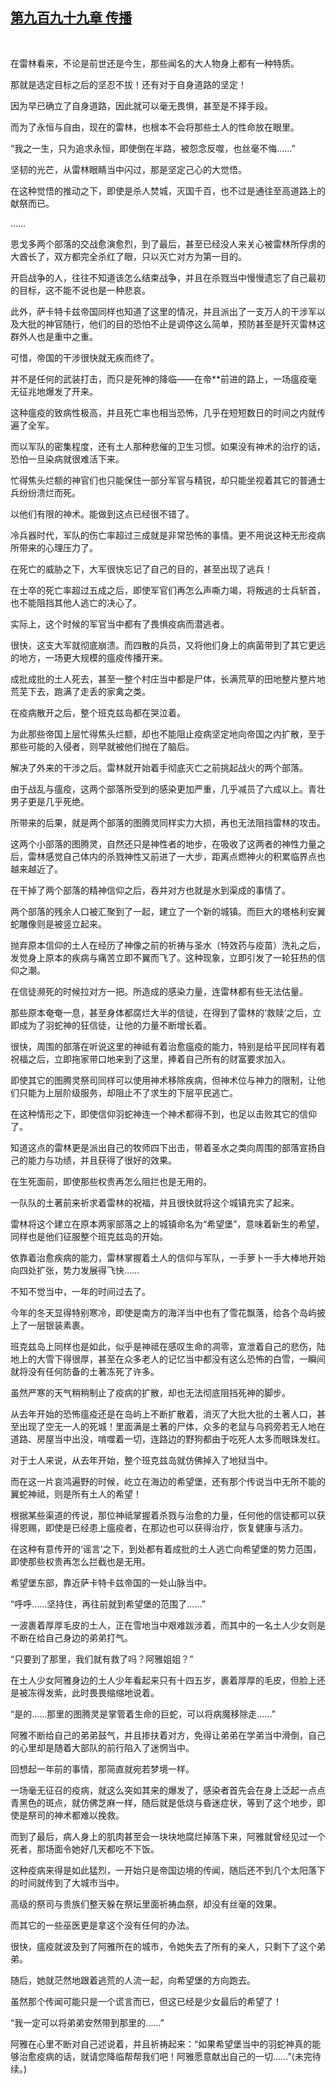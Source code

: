 ## [第九百九十九章 传播](https://www.xxbiquge.com/11_11222/9041517.html)
﻿

  在雷林看来，不论是前世还是今生，那些闻名的大人物身上都有一种特质。

  那就是选定目标之后的坚忍不拔！还有对于自身道路的坚定！

  因为早已确立了自身道路，因此就可以毫无畏惧，甚至是不择手段。

  而为了永恒与自由，现在的雷林，也根本不会将那些土人的性命放在眼里。

  “我之一生，只为追求永恒，即使倒在半路，被怨念反噬，也丝毫不悔……”

  坚韧的光芒，从雷林眼睛当中闪过，那是坚定己心的大觉悟。

  在这种觉悟的推动之下，即使是杀人焚城，灭国千百，也不过是通往至高道路上的献祭而已。

  ……

  恩戈多两个部落的交战愈演愈烈，到了最后，甚至已经没人来关心被雷林所俘虏的大酋长了，双方都完全杀红了眼，只以灭亡对方为第一目的。

  开启战争的人，往往不知道该怎么结束战争，并且在杀戮当中慢慢遗忘了自己最初的目标，这不能不说也是一种悲哀。

  此外，萨卡特卡兹帝国同样也知道了这里的情况，并且派出了一支万人的干涉军以及大批的神官随行，他们的目的恐怕不止是调停这么简单，预防甚至是歼灭雷林这群外人也是重中之重。

  可惜，帝国的干涉很快就无疾而终了。

  并不是任何的武装打击，而只是死神的降临——在帝**前进的路上，一场瘟疫毫无征兆地爆发了开来。

  这种瘟疫的致病性极高，并且死亡率也相当恐怖，几乎在短短数日的时间之内就传遍了全军。

  而以军队的密集程度，还有土人那种悲催的卫生习惯。如果没有神术的治疗的话，恐怕一旦染病就很难活下来。

  忙得焦头烂额的神官们也只能保住一部分军官与精锐，却只能坐视着其它的普通士兵纷纷溃烂而死。

  以他们有限的神术。能做到这点已经很不错了。

  冷兵器时代，军队的伤亡率超过三成就是非常恐怖的事情。更不用说这种无形疫病所带来的心理压力了。

  在死亡的威胁之下，大军很快忘记了自己的目的，甚至出现了逃兵！

  在士卒的死亡率超过五成之后，即使军官们再怎么声嘶力竭，将叛逃的士兵斩首，也不能阻挡其他人逃亡的决心了。

  实际上，这个时候的军官当中都有了畏惧疫病而潜逃者。

  很快，这支大军就彻底崩溃。而四散的兵员，又将他们身上的病菌带到了其它更远的地方，一场更大规模的瘟疫传播开来。

  成批成批的土人死去，甚至一整个村庄当中都是尸体，长满荒草的田地整片整片地荒芜下去，跑满了走丢的家禽之类。

  在疫病散开之后，整个班克兹岛都在哭泣着。

  为此那些帝国上层忙得焦头烂额，却也不能阻止疫病坚定地向帝国之内扩散，至于那些可能的入侵者，则早就被他们抛在了脑后。

  解决了外来的干涉之后。雷林就开始着手彻底灭亡之前挑起战火的两个部落。

  由于战乱与瘟疫，这两个部落所受到的感染更加严重，几乎减员了六成以上。青壮男子更是几乎死绝。

  所带来的后果，就是两个部落的图腾灵同样实力大损，再也无法阻挡雷林的攻击。

  这两个小部落的图腾灵，自然还只是神性者的地步，在吸收了这两者的神性力量之后，雷林感觉自己体内的杀戮神性又前进了一大步，距离点燃神火的积累临界点也越来越近了。

  在干掉了两个部落的精神信仰之后，吞并对方也就是水到渠成的事情了。

  两个部落的残余人口被汇聚到了一起，建立了一个新的城镇。而巨大的塔格利安翼蛇雕像则是被竖立起来。

  抛弃原本信仰的土人在经历了神像之前的祈祷与圣水（特效药与疫苗）洗礼之后，发觉身上原本的疾病与痛苦立即不翼而飞了。这种现象，立即引发了一轮狂热的信仰之潮。

  在信徒濒死的时候拉对方一把。所造成的感染力量，连雷林都有些无法估量。

  那些原本奄奄一息，甚至身体都腐烂大半的信徒，在得到了雷林的‘救赎’之后，立即成为了羽蛇神的狂信徒，让他的力量不断增长着。

  很快，周围的部落在听说这里的神祗有着治愈瘟疫的能力，特别是给平民同样有着祝福之后，立即拖家带口地来到了这里，捧着自己所有的财富要求加入。

  即使其它的图腾灵祭司同样可以使用神术移除疾病，但神术位与神力的限制，让他们只能为上层阶级服务，却阻止不了求生的下层平民逃亡。

  在这种情形之下，即使信仰羽蛇神连一个神术都得不到，也足以击败其它的信仰了。

  知道这点的雷林更是派出自己的牧师四下出击，带着圣水之类向周围的部落宣扬自己的能力与功绩，并且获得了很好的效果。

  在生死面前，即使那些权贵再怎么阻拦也是无用的。

  一队队的土著前来祈求着雷林的祝福，并且很快就将这个城镇充实了起来。

  雷林将这个建立在原本两家部落之上的城镇命名为“希望堡”，意味着新生的希望，同样也是他们征服整个班克兹岛的开始。

  依靠着治愈疾病的能力，雷林掌握着土人的信仰与军队，一手萝卜一手大棒地开始向四处扩张，势力发展得飞快……

  不知不觉当中，一年的时间过去了。

  今年的冬天显得特别寒冷，即使是南方的海洋当中也有了雪花飘落，给各个岛屿披上了一层银装素裹。

  班克兹岛上同样也是如此，似乎是神祗在感叹生命的凋零，宣泄着自己的悲伤，陆地上的大雪下得很厚，甚至在众多老人的记忆当中都没有这么恐怖的白雪，一瞬间就将没有任何防备的土著冻死了许多。

  虽然严寒的天气稍稍制止了疫病的扩散，却也无法彻底阻挡死神的脚步。

  从去年开始的恐怖瘟疫还是在岛屿上不断扩散着，消灭了大批大批的土著人口，甚至出现了空无一人的死城！里面满是土著的尸体，众多的老鼠与乌鸦旁若无人地在道路、房屋当中出没，啃噬着一切，连路边的野狗都由于吃死人太多而眼珠发红。

  对于土人来说，从去年开始，整个班克兹岛就仿佛掉入了地狱当中。

  而在这一片哀鸿遍野的时候，屹立在海边的希望堡，还有那个传说当中无所不能的翼蛇神祗，则是所有土人的希望！

  根据某些渠道的传说，那位神祗掌握着杀戮与治愈的力量，任何他的信徒都可以获得恩赐，即使是已经患上瘟疫者，在那边也可以获得治疗，恢复健康与活力。

  在这种有意传开的‘谣言’之下，到处都有着成批的土人逃亡向希望堡的势力范围，即使那些权贵再怎么拦截也是无用。

  希望堡东部，靠近萨卡特卡兹帝国的一处山脉当中。

  “呼呼……坚持住，再往前就到希望堡的范围了……”

  一波裹着厚厚毛皮的土人，正在雪地当中艰难跋涉着，而其中的一名土人少女则是不断在给自己身边的弟弟打气。

  “只要到了那里，我们就有救了吗？阿雅姐姐？”

  在土人少女阿雅身边的土人少年看起来只有十四五岁，裹着厚厚的毛皮，但脸上还是被冻得发紫，此时畏畏缩缩地说着。

  “是的……那里的图腾灵是掌管着生命的巨蛇，可以将病魔移除走……”

  阿雅不断给自己的弟弟鼓气，并且掺扶着对方，免得让弟弟在学弟当中滑倒，自己的心里却是随着大部队的前行陷入了迷惘当中。

  回想起一年前的事情，那简直就宛若梦境一样。

  一场毫无征召的疫病，就这么突如其来的爆发了，感染者首先会在身上泛起一点点青黑色的斑点，就仿佛芝麻一样，随后就是低烧与昏迷症状，等到了这个地步，即使是祭司的神术都难以挽救。

  而到了最后，病人身上的肌肉甚至会一块块地腐烂掉落下来，阿雅就曾经见过一个死者，那场面令她好几天都吃不下饭。

  这种疫病来得是如此猛烈，一开始只是帝国边境的传闻，随后还不到几个太阳落下的时间就传到了大城市当中。

  高级的祭司与贵族们整天躲在祭坛里面祈祷血祭，却没有丝毫的效果。

  而其它的一些巫医更是拿这个没有任何的办法。

  很快，瘟疫就波及到了阿雅所在的城市，令她失去了所有的亲人，只剩下了这个弟弟。

  随后，她就茫然地跟着逃荒的人流一起，向希望堡的方向跑去。

  虽然那个传闻可能只是一个谎言而已，但这已经是少女最后的希望了！

  “我一定可以将弟弟安然带到那里的……”

  阿雅在心里不断对自己述说着，并且祈祷起来：“如果希望堡当中的羽蛇神真的能够治愈疫病的话，就请您降临帮帮我们吧！阿雅愿意献出自己的一切……”(未完待续。)

  

